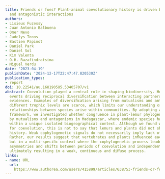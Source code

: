 ```yaml
---
title: Friends or foes? Plant-animal coevolutionary history is driven by both mutualistic
  and antagonistic interactions
authors:
- Lisieux Fuzessy
- Juan Antonio Balbuena
- Omer Nevo
- Jadelys Tonos
- Bastien Papinot
- Daniel Park
- Daniel Sol
- Kim Valenta
- O.H. Razafindratsima
- Miguel Verdu
date: '2023-04-19'
publishDate: '2024-12-17T22:47:47.820530Z'
publication_types:
- report
doi: 10.22541/au.168190585.53405707/v1
abstract: Coevolution played a central role in shaping biodiversity. However, coevolutionary
  events driving reciprocal diversiﬁcation between interacting partners lack empirical
  evidences. Examples of diversiﬁcation arising from mutualisms and antagonisms at
  diﬀerent trophic levels are scarce, which limits our understanding on how complex
  relationships between species arise within communities. By adopting a cophylogenetic
  framework, we investigated whether congruence in plant-lemur phylogenies are driven
  by mutualisms and antagonisms in Madagascar, where endemic species have evolved
  within a unique isolated biogeographical context. Although we found weak support
  for coevolution, this is not to say that lemurs and plants did not share evolutionary
  history. Weak cophylogenetic signals do not necessarily imply lack of co-diversiﬁcation.
  Rather, our results suggest that vertebrates and plants inﬂuenced each other evolution,
  but in a multi-speciﬁc context where the cophylogenetic process leaded to spatio-temporal
  asymmetries and shifts between periods of coevolution and independent evolution,
  ultimately resulting in a weak, continuous and diﬀuse process.
links:
- name: URL
  url: 
    https://www.authorea.com/users/415899/articles/638753-friends-or-foes-plant-animal-coevolutionary-history-is-driven-by-both-mutualistic-and-antagonistic-interactions?commit=1cc5d004b4e3d02114fb04658f9de2d2df90329d
---
```

